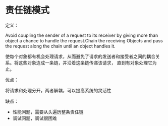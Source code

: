 # 责任链模式
定义：

Avoid coupling the sender of a request to its receiver by giving more than object a chance to handle
the request.Chain the receiving Objects and pass the request along the chain until an object handles it.

使每个对象都有机会处理请求，从而避免了请求的发送者和接受者之间的耦合关系。将这些对象连成一条链，并沿着这条链传递该请求，
直到有对象处理它为止。

优点：

将请求和处理分开，两者解耦，可以提高系统的灵活性

缺点：

- 性能问题，需要从头遍历整条责任链
- 调试问题，调试很困难